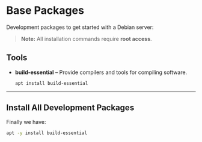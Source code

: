 # Base Packages

Development packages to get started with a Debian server:
> **Note:** All installation commands require **root access**.

## Tools

- **build-essential** – Provide compilers and tools for compiling software.
  ```bash
  apt install build-essential

---

## Install All Development Packages

Finally we have:  
```bash
apt -y install build-essential
